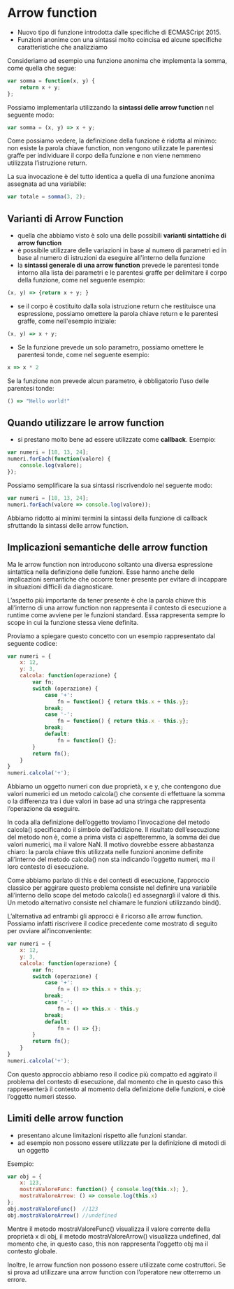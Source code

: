 # Arrow function

* Nuovo tipo di funzione introdotta dalle specifiche di ECMASCript 2015.
* Funzioni anonime con una sintassi molto coincisa ed alcune specifiche caratteristiche che analizziamo

Consideriamo ad esempio una funzione anonima che implementa la somma, come quella che segue:

``` javascript
var somma = function(x, y) {
	return x + y;
};
```
Possiamo implementarla utilizzando la <b>sintassi delle arrow function </b> nel seguente modo:
``` javascript
var somma = (x, y) => x + y;
```
Come possiamo vedere, la definizione della funzione è ridotta al minimo: non esiste la parola chiave function, non vengono utilizzate le parentesi graffe per individuare il corpo della funzione e non viene nemmeno utilizzata l’istruzione return.

La sua invocazione è del tutto identica a quella di una funzione anonima assegnata ad una variabile:
``` javascript
var totale = somma(3, 2);
```

## Varianti di Arrow Function

* quella che abbiamo visto è solo una delle possibili <b> varianti sintattiche di arrow function </b>
* è possibile utilizzare delle variazioni in base al numero di parametri ed in base al numero di istruzioni da eseguire all'interno della funzione
* la <b>sintassi generale di una arrow function</b> prevede le parentesi tonde intorno alla lista dei parametri e le parentesi graffe per delimitare il corpo della funzione, come nel seguente esempio: 
``` javascript
(x, y) => {return x + y; }
```
* se il corpo è costituito dalla sola istruzione return che restituisce una espressione, possiamo omettere la parola chiave return e le parentesi graffe, come nell'esempio iniziale:
``` javascript
(x, y) => x + y;
```
* Se la funzione prevede un solo parametro, possiamo omettere le parentesi tonde, come nel seguente esempio:
``` javascript
x => x * 2
```
Se la funzione non prevede alcun parametro, è obbligatorio l’uso delle parentesi tonde:
``` javascript
() => "Hello world!"
```

## Quando utilizzare le arrow function
* si prestano molto bene ad essere utilizzate come <b>callback</b>. Esempio:
``` javascript
var numeri = [18, 13, 24];
numeri.forEach(function(valore) {
	console.log(valore);
});
```
Possiamo semplificare la sua sintassi riscrivendolo nel seguente modo:

``` javascript
var numeri = [18, 13, 24];
numeri.forEach(valore => console.log(valore));
```
Abbiamo ridotto ai minimi termini la sintassi della funzione di callback sfruttando la sintassi delle arrow function.

## Implicazioni semantiche delle arrow function
Ma le arrow function non introducono soltanto una diversa espressione sintattica nella definizione delle funzioni. Esse hanno anche delle implicazioni semantiche che occorre tener presente per evitare di incappare in situazioni difficili da diagnosticare.

L’aspetto più importante da tener presente è che la parola chiave this all’interno di una arrow function non rappresenta il contesto di esecuzione a runtime come avviene per le funzioni standard. Essa rappresenta sempre lo scope in cui la funzione stessa viene definita.

Proviamo a spiegare questo concetto con un esempio rappresentato dal seguente codice:

``` javascript
var numeri = {
	x: 12,
	y: 3,
	calcola: function(operazione) {
		var fn;
		switch (operazione) {
			case '+':
				fn = function() { return this.x + this.y};
			break;
			case '-':
				fn = function() { return this.x - this.y};
			break;
			default:
				fn = function() {};
		}
		return fn();
	}
}
numeri.calcola('+');
```

Abbiamo un oggetto numeri con due proprietà, x e y, che contengono due valori numerici ed un metodo calcola() che consente di effettuare la somma o la differenza tra i due valori in base ad una stringa che rappresenta l’operazione da eseguire.

In coda alla definizione dell’oggetto troviamo l’invocazione del metodo calcola() specificando il simbolo dell’addizione. Il risultato dell’esecuzione del metodo non è, come a prima vista ci aspetteremmo, la somma dei due valori numerici, ma il valore NaN. Il motivo dovrebbe essere abbastanza chiaro: la parola chiave this utilizzata nelle funzioni anonime definite all’interno del metodo calcola() non sta indicando l’oggetto numeri, ma il loro contesto di esecuzione.

Come abbiamo parlato di this e dei contesti di esecuzione, l’approccio classico per aggirare questo problema consiste nel definire una variabile all’interno dello scope del metodo calcola() ed assegnargli il valore di this. Un metodo alternativo consiste nel chiamare le funzioni utilizzando bind().

L’alternativa ad entrambi gli approcci è il ricorso alle arrow function. Possiamo infatti riscrivere il codice precedente come mostrato di seguito per ovviare all’inconveniente:


``` javascript
var numeri = {
	x: 12,
	y: 3,
	calcola: function(operazione) {
		var fn;
		switch (operazione) {
			case '+':
				fn = () => this.x + this.y;
			break;
			case '-':
				fn = () => this.x - this.y
			break;
			default:
				fn = () => {};
		}
		return fn();
	}
}
numeri.calcola('+');
```
Con questo approccio abbiamo reso il codice più compatto ed aggirato il problema del contesto di esecuzione, dal momento che in questo caso this rappresenterà il contesto al momento della definizione delle funzioni, e cioè l’oggetto numeri stesso.

## Limiti delle arrow function
* presentano alcune limitazioni rispetto alle funzioni standar.
* ad esempio non possono essere utilizzate per la definizione di metodi di un oggetto

Esempio:
``` javascript
var obj = {
	x: 123,
	mostraValoreFunc: function() { console.log(this.x); },
	mostraValoreArrow: () => console.log(this.x)
};
obj.mostraValoreFunc()  //123
obj.mostraValoreArrow() //undefined
```

Mentre il metodo mostraValoreFunc() visualizza il valore corrente della proprietà x di obj, il metodo mostraValoreArrow() visualizza undefined, dal momento che, in questo caso, this non rappresenta l’oggetto obj ma il contesto globale.

Inoltre, le arrow function non possono essere utilizzate come costruttori. Se si prova ad utilizzare una arrow function con l’operatore new otterremo un errore.

